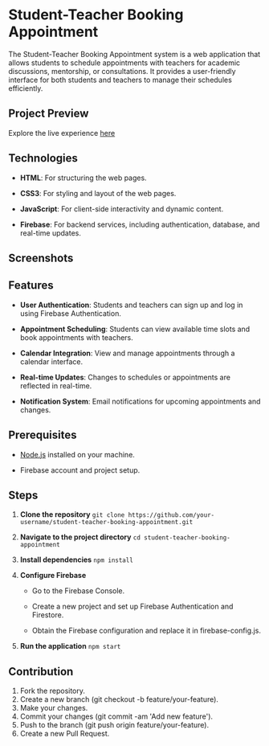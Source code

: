 # Student-Teacher Booking Appointment 

The Student-Teacher Booking Appointment system is a web application that allows students to schedule appointments with teachers for academic discussions, mentorship, or consultations. It provides a user-friendly interface for both students and teachers to manage their schedules efficiently.

## Project Preview
Explore the live experience [here](https://renuckam.github.io/Student-Teacher-Booking-Appointment/) 

## Technologies
- **HTML**: For structuring the web pages.
  
- **CSS3**: For styling and layout of the web pages.
  
- **JavaScript**: For client-side interactivity and dynamic content.
  
- **Firebase**: For backend services, including authentication, database, and real-time updates.

## Screenshots

## Features
- **User Authentication**: Students and teachers can sign up and log in using Firebase Authentication.
  
- **Appointment Scheduling**: Students can view available time slots and book appointments with teachers.
  
- **Calendar Integration**: View and manage appointments through a calendar interface.
  
- **Real-time Updates**: Changes to schedules or appointments are reflected in real-time.
  
- **Notification System**: Email notifications for upcoming appointments and changes.

## Prerequisites
- [Node.js](https://nodejs.org/) installed on your machine.
  
- Firebase account and project setup.

## Steps
1. **Clone the repository**
   ``
   git clone https://github.com/your-username/student-teacher-booking-appointment.git ``

2.  **Navigate to the project directory**
    ``
    cd student-teacher-booking-appointment ``

3.  **Install dependencies**
   ``
    npm install ``

4.  **Configure Firebase**
       - Go to the Firebase Console.
    
       - Create a new project and set up Firebase Authentication and Firestore.
   
       - Obtain the Firebase configuration and replace it in firebase-config.js.

6.  **Run the application**
    ``
    npm start ``

## Contribution

 1. Fork the repository.
 2. Create a new branch (git checkout -b feature/your-feature).
 3. Make your changes.
 4. Commit your changes (git commit -am 'Add new feature').
 5. Push to the branch (git push origin feature/your-feature).
 6. Create a new Pull Request.
